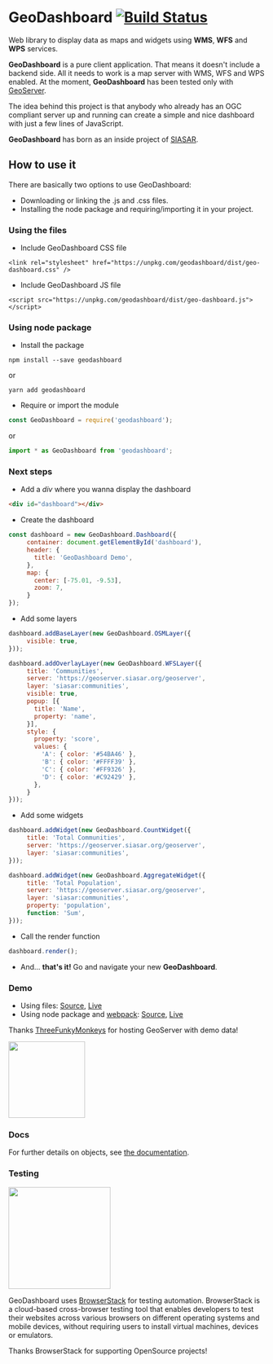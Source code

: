 # GeoDashboard [![Build Status](https://travis-ci.org/maurimiranda/geodashboard.svg?branch=master)](https://travis-ci.org/maurimiranda/geodashboard)
Web library to display data as maps and widgets using **WMS**, **WFS** and **WPS** services.

**GeoDashboard** is a pure client application. That means it doesn't include a backend side. All it needs to work is a map server with WMS, WFS and WPS enabled. At the moment, **GeoDashboard** has been tested only with [GeoServer](http://geoserver.org/).

The idea behind this project is that anybody who already has an OGC compliant server up and running can create a simple and nice dashboard with just a few lines of JavaScript.

**GeoDashboard** has born as an inside project of [SIASAR](http://siasar.org).

## How to use it

There are basically two options to use GeoDashboard:
* Downloading or linking the .js and .css files.
* Installing the node package and requiring/importing it in your project.

### Using the files

* Include GeoDashboard CSS file
```
<link rel="stylesheet" href="https://unpkg.com/geodashboard/dist/geo-dashboard.css" />
```
* Include GeoDashboard JS file
```
<script src="https://unpkg.com/geodashboard/dist/geo-dashboard.js"></script>
```

### Using node package

* Install the package
```shell
npm install --save geodashboard
```
or
```shell
yarn add geodashboard
```

* Require or import the module
```javascript
const GeoDashboard = require('geodashboard');
```
or
```javascript
import * as GeoDashboard from 'geodashboard';
```

### Next steps

* Add a *div* where you wanna display the dashboard
```html
<div id="dashboard"></div>
```

* Create the dashboard
```javascript
const dashboard = new GeoDashboard.Dashboard({
     container: document.getElementById('dashboard'),
     header: {
       title: 'GeoDashboard Demo',
     },
     map: {
       center: [-75.01, -9.53],
       zoom: 7,
     }
});
```

* Add some layers
```javascript
dashboard.addBaseLayer(new GeoDashboard.OSMLayer({
     visible: true,
}));
```
```javascript
dashboard.addOverlayLayer(new GeoDashboard.WFSLayer({
     title: 'Communities',
     server: 'https://geoserver.siasar.org/geoserver',
     layer: 'siasar:communities',
     visible: true,
     popup: [{
       title: 'Name',
       property: 'name',
     }],
     style: {
       property: 'score',
       values: {
         'A': { color: '#54BA46' },
         'B': { color: '#FFFF39' },
         'C': { color: '#FF9326' },
         'D': { color: '#C92429' },
       },
     }
}));
```

* Add some widgets
```javascript
dashboard.addWidget(new GeoDashboard.CountWidget({
     title: 'Total Communities',
     server: 'https://geoserver.siasar.org/geoserver',
     layer: 'siasar:communities',
}));
```
```javascript
dashboard.addWidget(new GeoDashboard.AggregateWidget({
     title: 'Total Population',
     server: 'https://geoserver.siasar.org/geoserver',
     layer: 'siasar:communities',
     property: 'population',
     function: 'Sum',
}));
```

* Call the render function
```javascript
dashboard.render();
```

* And... **that's it!** Go and navigate your new **GeoDashboard**.

### Demo

* Using files:
[Source](https://github.com/maurimiranda/geodashboard-demo/),
[Live](https://maurimiranda.github.io/geodashboard-demo/)
* Using node package and [webpack](https://webpack.github.io/):
[Source](https://gitlab.com/Admin_Siasar/SIASAR-Dashboard/tree/master),
[Live](http://dashboard.siasar.org/)

Thanks [ThreeFunkyMonkeys](https://threefunkymonkeys.com/) for hosting GeoServer with demo data!

<a href="https://threefunkymonkeys.com/"><img src="https://threefunkymonkeys.com/img/logo.png" width="150"></a>

### Docs

For further details on objects, see [the documentation](https://maurimiranda.github.io/geodashboard/).

### Testing

<a href="https://www.browserstack.com/"><img src="https://cdn.rawgit.com/maurimiranda/geodashboard/master/src/images/browserstack-logo.svg" width="200"></a>

GeoDashboard uses [BrowserStack](https://www.browserstack.com/) for testing automation. BrowserStack is a cloud-based cross-browser testing tool that enables developers to test their websites across various browsers on different operating systems and mobile devices, without requiring users to install virtual machines, devices or emulators.

Thanks BrowserStack for supporting OpenSource projects!
